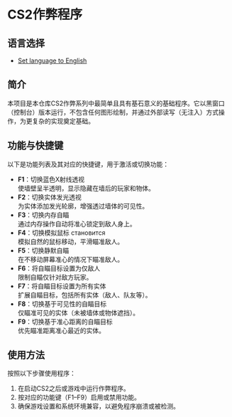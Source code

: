 # CS2作弊程序

## 语言选择

- [Set language to English](README.md)

## 简介

本项目是本仓库CS2作弊系列中最简单且具有基石意义的基础程序。它以黑窗口（控制台）版本运行，不包含任何图形绘制，并通过外部读写（无注入）方式操作，为更复杂的实现奠定基础。

## 功能与快捷键

以下是功能列表及其对应的快捷键，用于激活或切换功能：

- **F1**：切换蓝色X射线透视  
  使墙壁呈半透明，显示隐藏在墙后的玩家和物体。  
- **F2**：切换实体发光透视  
  为实体添加发光轮廓，增强透过墙体的可见性。  
- **F3**：切换内存自瞄  
  通过内存操作自动将准心锁定到敌人身上。  
- **F4**：切换模拟鼠标 становится  
  模拟自然的鼠标移动，平滑瞄准敌人。  
- **F5**：切换静默自瞄  
  在不移动屏幕准心的情况下瞄准敌人。  
- **F6**：将自瞄目标设置为仅敌人  
  限制自瞄仅针对敌方玩家。  
- **F7**：将自瞄目标设置为所有实体  
  扩展自瞄目标，包括所有实体（敌人、队友等）。  
- **F8**：切换基于可见性的自瞄目标  
  仅瞄准可见的实体（未被墙体或物体遮挡）。  
- **F9**：切换基于准心距离的自瞄目标  
  优先瞄准距离准心最近的实体。

## 使用方法

按照以下步骤使用程序：

1. 在启动CS2之后或游戏中运行作弊程序。  
2. 按对应的功能键（F1–F9）启用或禁用功能。  
3. 确保游戏设置和系统环境兼容，以避免程序崩溃或被检测。